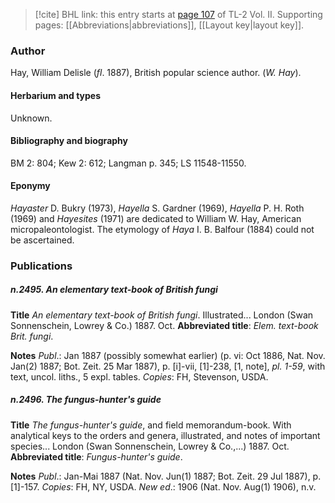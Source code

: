 > [!cite] BHL link: this entry starts at [page 107](https://www.biodiversitylibrary.org/item/103253#page/133/mode/1up) of TL-2 Vol. II.
> Supporting pages: [[Abbreviations|abbreviations]], [[Layout key|layout key]].

### Author

Hay, William Delisle (*fl*. 1887), British popular science author. (*W. Hay*).

#### Herbarium and types

Unknown.

#### Bibliography and biography

BM 2: 804; Kew 2: 612; Langman p. 345; LS 11548-11550.

#### Eponymy

*Hayaster* D. Bukry (1973), *Hayella* S. Gardner (1969), *Hayella* P. H. Roth (1969) and *Hayesites* (1971) are dedicated to William W. Hay, American micropaleontologist. The etymology of *Haya* I. B. Balfour (1884) could not be ascertained.

### Publications

##### n.2495. An elementary text-book of British fungi

**Title**
*An elementary text-book of British fungi*. Illustrated... London (Swan Sonnenschein, Lowrey & Co.) 1887. Oct.
**Abbreviated title**: *Elem. text-book Brit. fungi*.

**Notes**
*Publ*.: Jan 1887 (possibly somewhat earlier) (p. vi: Oct 1886, Nat. Nov. Jan(2) 1887; Bot. Zeit. 25 Mar 1887), p. \[i\]-vii, \[1\]-238, \[1, note\], *pl. 1-59*, with text, uncol. liths., 5 expl. tables. *Copies*: FH, Stevenson, USDA.

##### n.2496. The fungus-hunter's guide

**Title**
*The fungus-hunter's guide*, and field memorandum-book. With analytical keys to the orders and genera, illustrated, and notes of important species... London (Swan Sonnenschein, Lowrey & Co.,...) 1887. Oct.
**Abbreviated title**: *Fungus-hunter's guide*.

**Notes**
*Publ*.: Jan-Mai 1887 (Nat. Nov. Jun(1) 1887; Bot. Zeit. 29 Jul 1887), p. \[1\]-157. *Copies*: FH, NY, USDA.
*New ed*.: 1906 (Nat. Nov. Aug(1) 1906), n.v.

